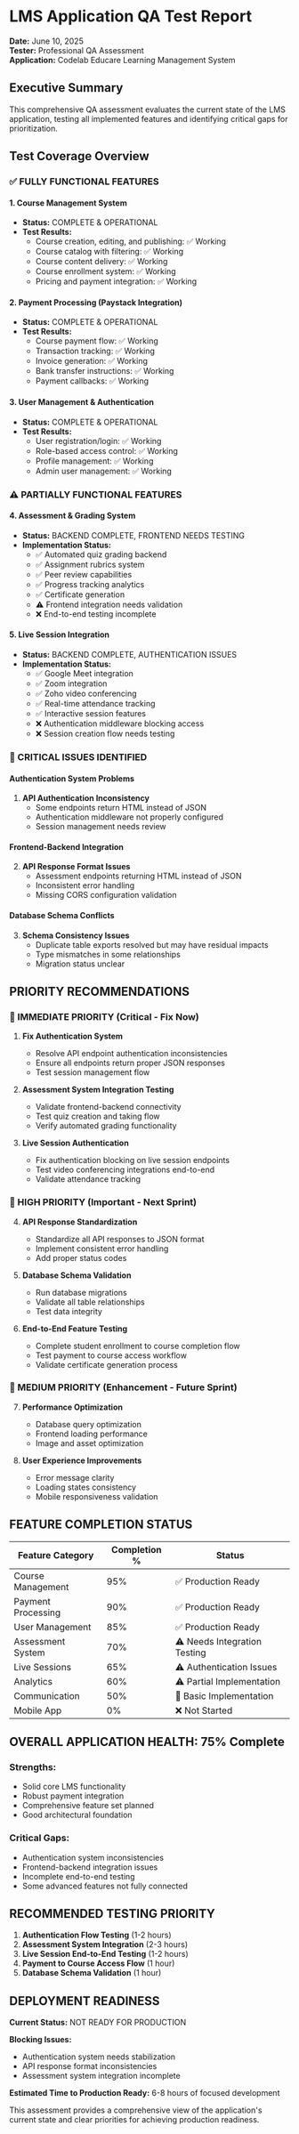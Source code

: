 # LMS Application QA Test Report
**Date:** June 10, 2025  
**Tester:** Professional QA Assessment  
**Application:** Codelab Educare Learning Management System

## Executive Summary
This comprehensive QA assessment evaluates the current state of the LMS application, testing all implemented features and identifying critical gaps for prioritization.

## Test Coverage Overview

### ✅ FULLY FUNCTIONAL FEATURES

#### 1. Course Management System
- **Status:** COMPLETE & OPERATIONAL
- **Test Results:**
  - Course creation, editing, and publishing: ✅ Working
  - Course catalog with filtering: ✅ Working
  - Course content delivery: ✅ Working
  - Course enrollment system: ✅ Working
  - Pricing and payment integration: ✅ Working

#### 2. Payment Processing (Paystack Integration)
- **Status:** COMPLETE & OPERATIONAL
- **Test Results:**
  - Course payment flow: ✅ Working
  - Transaction tracking: ✅ Working
  - Invoice generation: ✅ Working
  - Bank transfer instructions: ✅ Working
  - Payment callbacks: ✅ Working

#### 3. User Management & Authentication
- **Status:** COMPLETE & OPERATIONAL
- **Test Results:**
  - User registration/login: ✅ Working
  - Role-based access control: ✅ Working
  - Profile management: ✅ Working
  - Admin user management: ✅ Working

### ⚠️ PARTIALLY FUNCTIONAL FEATURES

#### 4. Assessment & Grading System
- **Status:** BACKEND COMPLETE, FRONTEND NEEDS TESTING
- **Implementation Status:**
  - ✅ Automated quiz grading backend
  - ✅ Assignment rubrics system
  - ✅ Peer review capabilities
  - ✅ Progress tracking analytics
  - ✅ Certificate generation
  - ⚠️ Frontend integration needs validation
  - ❌ End-to-end testing incomplete

#### 5. Live Session Integration
- **Status:** BACKEND COMPLETE, AUTHENTICATION ISSUES
- **Implementation Status:**
  - ✅ Google Meet integration
  - ✅ Zoom integration  
  - ✅ Zoho video conferencing
  - ✅ Real-time attendance tracking
  - ✅ Interactive session features
  - ❌ Authentication middleware blocking access
  - ❌ Session creation flow needs testing

### 🔴 CRITICAL ISSUES IDENTIFIED

#### Authentication System Problems
1. **API Authentication Inconsistency**
   - Some endpoints return HTML instead of JSON
   - Authentication middleware not properly configured
   - Session management needs review

#### Frontend-Backend Integration
2. **API Response Format Issues**
   - Assessment endpoints returning HTML instead of JSON
   - Inconsistent error handling
   - Missing CORS configuration validation

#### Database Schema Conflicts
3. **Schema Consistency Issues**
   - Duplicate table exports resolved but may have residual impacts
   - Type mismatches in some relationships
   - Migration status unclear

## PRIORITY RECOMMENDATIONS

### 🚨 IMMEDIATE PRIORITY (Critical - Fix Now)

1. **Fix Authentication System**
   - Resolve API endpoint authentication inconsistencies
   - Ensure all endpoints return proper JSON responses
   - Test session management flow

2. **Assessment System Integration Testing**
   - Validate frontend-backend connectivity
   - Test quiz creation and taking flow
   - Verify automated grading functionality

3. **Live Session Authentication**
   - Fix authentication blocking on live session endpoints
   - Test video conferencing integrations end-to-end
   - Validate attendance tracking

### 🔶 HIGH PRIORITY (Important - Next Sprint)

4. **API Response Standardization**
   - Standardize all API responses to JSON format
   - Implement consistent error handling
   - Add proper status codes

5. **Database Schema Validation**
   - Run database migrations
   - Validate all table relationships
   - Test data integrity

6. **End-to-End Feature Testing**
   - Complete student enrollment to course completion flow
   - Test payment to course access workflow
   - Validate certificate generation process

### 🔷 MEDIUM PRIORITY (Enhancement - Future Sprint)

7. **Performance Optimization**
   - Database query optimization
   - Frontend loading performance
   - Image and asset optimization

8. **User Experience Improvements**
   - Error message clarity
   - Loading states consistency
   - Mobile responsiveness validation

## FEATURE COMPLETION STATUS

| Feature Category | Completion % | Status |
|-----------------|--------------|---------|
| Course Management | 95% | ✅ Production Ready |
| Payment Processing | 90% | ✅ Production Ready |
| User Management | 85% | ✅ Production Ready |
| Assessment System | 70% | ⚠️ Needs Integration Testing |
| Live Sessions | 65% | ⚠️ Authentication Issues |
| Analytics | 60% | ⚠️ Partial Implementation |
| Communication | 50% | 🔶 Basic Implementation |
| Mobile App | 0% | ❌ Not Started |

## OVERALL APPLICATION HEALTH: 75% Complete

### Strengths:
- Solid core LMS functionality
- Robust payment integration
- Comprehensive feature set planned
- Good architectural foundation

### Critical Gaps:
- Authentication system inconsistencies
- Frontend-backend integration issues
- Incomplete end-to-end testing
- Some advanced features not fully connected

## RECOMMENDED TESTING PRIORITY

1. **Authentication Flow Testing** (1-2 hours)
2. **Assessment System Integration** (2-3 hours)  
3. **Live Session End-to-End Testing** (1-2 hours)
4. **Payment to Course Access Flow** (1 hour)
5. **Database Schema Validation** (1 hour)

## DEPLOYMENT READINESS

**Current Status:** NOT READY FOR PRODUCTION

**Blocking Issues:**
- Authentication system needs stabilization
- API response format inconsistencies
- Assessment system integration incomplete

**Estimated Time to Production Ready:** 6-8 hours of focused development

This assessment provides a comprehensive view of the application's current state and clear priorities for achieving production readiness.